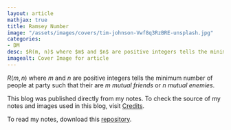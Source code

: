 ```yaml
---
layout: article
mathjax: true
title: Ramsey Number
image: "/assets/images/covers/tim-johnson-Vwf8q3RzBRE-unsplash.jpg"
categories:
- DM
desc: $R(m, n)$ where $m$ and $n$ are positive integers tells the minimum number of people at party such that their are $m$ mutual friends or $n$ mutual enemies. 
imagealt: Cover Image for article
---
```


$R(m, n)$ where $m$ and $n$ are positive integers tells the minimum number of people at party such that their are $m$ *mutual friends* or $n$ *mutual enemies*.





















































































































































































































































































































































































































This blog was published directly from my notes.
To check the source of my notes and images used in this blog, visit <a href="/credits.html" target="_blank">Credits</a>.

To read my notes, download this <a href="https://github.com/bovem/CS" target="blank">repository</a>.